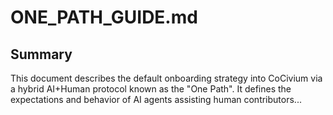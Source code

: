 # ONE_PATH_GUIDE.md

## Summary

This document describes the default onboarding strategy into CoCivium via a hybrid AI+Human protocol known as the "One Path". It defines the expectations and behavior of AI agents assisting human contributors...
